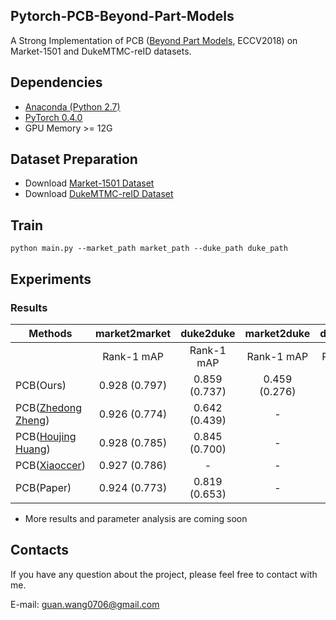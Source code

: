 ## Pytorch-PCB-Beyond-Part-Models
A Strong Implementation of PCB ([Beyond Part Models](https://arxiv.org/abs/1711.09349), ECCV2018) on Market-1501 and DukeMTMC-reID datasets.

## Dependencies
* [Anaconda (Python 2.7)](https://www.anaconda.com/download/)
* [PyTorch 0.4.0](http://pytorch.org/)
* GPU Memory >= 12G

## Dataset Preparation
* Download [Market-1501 Dataset](http://ww7.liangzheng.org/)
* Download [DukeMTMC-reID Dataset](https://github.com/layumi/DukeMTMC-reID_evaluation)

## Train
```
python main.py --market_path market_path --duke_path duke_path
```

## Experiments
### Results

| Methods | market2market | duke2duke | market2duke | duke2market |
| ---                               | :---: | :---: | :---: | :---: |
|         | Rank-1 mAP | Rank-1 mAP | Rank-1 mAP | Rank-1 mAP |
| PCB(Ours) | 0.928 (0.797) | 0.859 (0.737) | 0.459 (0.276) | 0.556 (0.287) |
| PCB([Zhedong Zheng](https://github.com/huanghoujing/beyond-part-models)) | 0.926 (0.774) | 0.642 (0.439) | - | - |
| PCB([Houjing Huang](https://github.com/huanghoujing/beyond-part-models)) | 0.928 (0.785) | 0.845 (0.700) | - | - |
| PCB([Xiaoccer](https://github.com/Xiaoccer/ReID-PCB_RPP)) |	0.927 (0.786)	| - | - | - | 
| PCB(Paper) | 0.924 (0.773) | 0.819 (0.653)	| - | - |

* More results and parameter analysis are coming soon

## Contacts
If you have any question about the project, please feel free to contact with me.

E-mail: guan.wang0706@gmail.com
